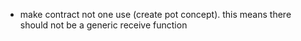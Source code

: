 - make contract not one use (create pot concept). this means there should not be a generic receive function